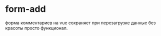# form-add
форма комментариев на vue сохраняет при перезагрузке данные без красоты просто функционал.

